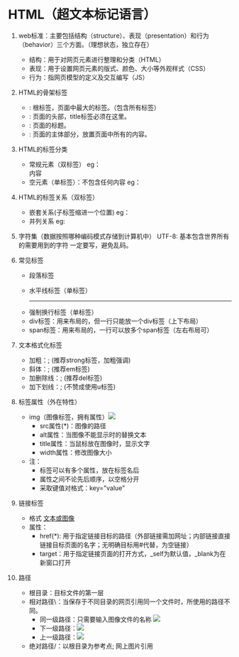 # HTML（超文本标记语言）
1. web标准：主要包括结构（structure）、表现（presentation）和行为（behavior）三个方面。（理想状态，独立存在）
    - 结构：用于对网页元素进行整理和分类（HTML）
    - 表现：用于设置网页元素的版式、颜色、大小等外观样式（CSS）
    - 行为：指网页模型的定义及交互编写（JS）
2. HTML的骨架标签
    - <html></html>: 根标签，页面中最大的标签。（包含所有标签）
    - <head></head>: 页面的头部，title标签必须在这里。
    - <title></title>: 页面的标题。
    - <body></body>: 页面的主体部分，放置页面中所有的内容。
3. HTML的标签分类
    - 常规元素（双标签）
    eg：<div>内容</div>
    - 空元素（单标签）：不包含任何内容
    eg：<br />
4. HTML的标签关系（双标签）
    - 嵌套关系(子标签缩进一个位置)
    eg：<head>
            <title>
            </title>
        </head>
    - 并列关系
    eg: <head></head>
        <body></body>
5. 字符集（数据按照哪种编码模式存储到计算机中）
UTF-8: 基本包含世界所有的需要用到的字符
<meta charset="UTF-8"> 一定要写，避免乱码。

6. 常见标签
    - 段落标签 <p></p>
    - 水平线标签（单标签）<hr />
    - 强制换行标签（单标签） <br />
    - div标签：用来布局的，但一行只能放一个div标签（上下布局）
    - span标签：用来布局的，一行可以放多个span标签（左右布局可）
7. 文本格式化标签
    - 加粗：<b></b>; <strong></strong>(推荐strong标签，加粗强调)
    - 斜体：<i></i>; <em></em>(推荐em标签)
    - 加删除线：<s></s>; <del></del>(推荐del标签)
    - 加下划线：<u></u>; <ins></ins>(不赞成使用u标签)
8. 标签属性（外在特性）
    - img（图像标签，拥有属性）<img src="图像的URL" />
        - src属性(*)：图像的路径
        - alt属性：当图像不能显示时的替换文本
        - title属性：当鼠标放在图像时，显示文字
        - width属性：修改图像大小
    - 注：
        - 标签可以有多个属性，放在标签名后
        - 属性之间不论先后顺序，以空格分开
        - 采取键值对格式：key="value"
9. 链接标签
    - 格式 <a href="跳转目标" target="目标窗口的弹出方式">文本或图像</a>
    - 属性：
        - href(*): 用于指定链接目标的路径（外部链接需加网址；内部链接直接链接目标页面的名字；无明确目标用#代替，为空链接）
        - target：用于指定链接页面的打开方式，_self为默认值，_blank为在新窗口打开
10. 路径
    - 根目录：目标文件的第一层
    - 相对路径\：当保存于不同目录的网页引用同一个文件时，所使用的路径不同。
        - 同一级路径：只需要输入图像文件的名称 <img src="1.jpg">
        - 下一级路径：<img src="images/1.jpg">
        - 上一级路径：<img src="../2.jpg">
    - 绝对路径/：以根目录为参考点; 网上图片引用